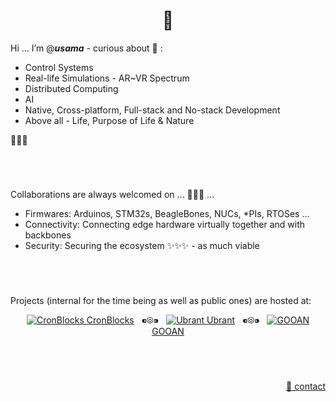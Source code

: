 <h1 align="center">👋</h1>

Hi ... I’m @**_usama_** - curious about 👀 :
  
  - Control Systems
  - Real-life Simulations - AR~VR Spectrum
  - Distributed Computing
  - AI
  - Native, Cross-platform, Full-stack and No-stack Development
  - Above all - Life, Purpose of Life & Nature

🌱🌱🌱

&nbsp;

# 

Collaborations are always welcomed on ... 💞️💞️💞️ ...
  - Firmwares: Arduinos, STM32s, BeagleBones, NUCs, \*PIs, RTOSes ...
  - Connectivity: Connecting edge hardware virtually together and with backbones
  - Security: Securing the ecosystem ✨✨✨ - as much viable

&nbsp;

# 

Projects (internal for the time being as well as public ones) are hosted at:

<p align="center">
  <!--<a href="https://github.com/innolixir"><img src="https://avatars.githubusercontent.com/u/85053112?s=28&v=4" alt="Innolixir" /> Innolixir</a>
  &nbsp;&nbsp;⁌⦾⁍&nbsp;&nbsp;-->
  <a href="https://github.com/cronblocks"><img src="https://avatars.githubusercontent.com/u/86520771?s=28&v=4" alt="CronBlocks" /> CronBlocks</a>
  &nbsp;&nbsp;⁌⦾⁍&nbsp;&nbsp;
  <!--<a href="https://github.com/cronblocks-ai"><img src="https://avatars.githubusercontent.com/u/103107980?s=28&v=4" alt="CronBlocks AI" /> CronBlocks AI</a>
  &nbsp;&nbsp;⁌⦾⁍&nbsp;&nbsp;-->
  <a href="https://github.com/ubrant"><img src="https://avatars.githubusercontent.com/u/87671848?s=28&v=4" alt="Ubrant" /> Ubrant</a>
  &nbsp;&nbsp;⁌⦾⁍&nbsp;&nbsp;
  <a href="https://github.com/gooan"><img src="https://avatars.githubusercontent.com/u/87671960?s=28&v=4" alt="GOOAN" /> GOOAN</a>
</p>

&nbsp;

# 
<p align="right"><a href="mailto:anti.qazi@gmail.com">&#128231; contact</a></p>

